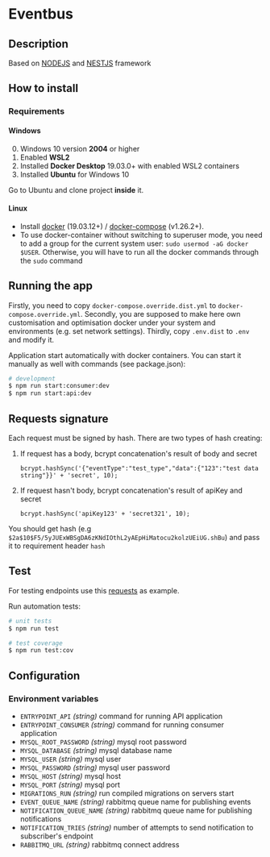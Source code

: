 [NESTJS-LINK]: https://nestjs.com/
[NODEJS-LINK]: https://nodejs.org/uk/
[DOCKER-LINK]: https://docs.docker.com/install/
[DOCKERCOMPOSE-LINK]: https://docs.docker.com/compose/install/
[POSTMAN_COLLECTION]: https://www.getpostman.com/collections/8f60b3d23a157b68c50c
# Eventbus

## Description

Based on [NODEJS][NODEJS-LINK] and [NESTJS][NESTJS-LINK] framework

## How to install

### Requirements

#### Windows

0. Windows 10 version **2004** or higher
1. Enabled **WSL2**
2. Installed **Docker Desktop** 19.03.0+  with enabled WSL2 containers
3. Installed **Ubuntu** for Windows 10

Go to Ubuntu and clone project **inside** it.

#### Linux

* Install [docker][DOCKER-LINK] (19.03.12+) / [docker-compose][DOCKERCOMPOSE-LINK] (v1.26.2+).
* To use docker-container without switching to superuser mode, you need to add a group for the current system user: `sudo usermod -aG docker $USER`. Otherwise, you will have to run all the docker commands through the `sudo` command


## Running the app
Firstly, you need to copy `docker-compose.override.dist.yml` to `docker-compose.override.yml`.
Secondly, you are supposed to make here own customisation and optimisation docker under your system and environments (e.g. set network settings).
Thirdly, copy `.env.dist` to `.env` and modify it. 

Application start automatically with docker containers. You can start it manually as well with commands (see package.json):
```bash
# development
$ npm run start:consumer:dev
$ npm run start:api:dev
```

## Requests signature
Each request must be signed by hash. There are two types of hash creating:
1. If request has a body, bcrypt concatenation's result of body and secret
    ```
    bcrypt.hashSync('{"eventType":"test_type","data":{"123":"test data string"}}' + 'secret', 10);
    ```
2. If request hasn't body, bcrypt concatenation's result of apiKey and secret
    ```
    bcrypt.hashSync('apiKey123' + 'secret321', 10);
    ```
You should get hash (e.g `$2a$10$F5/5yJUExWBSgDA6zKNdIOthL2yAEpHiMatocu2kolzUEiUG.shBu`) and pass it to requirement header `hash`
## Test
For testing endpoints use this [requests][POSTMAN_COLLECTION] as example.

Run automation tests:
```bash
# unit tests
$ npm run test

# test coverage
$ npm run test:cov
```
## Configuration

### Environment variables

- `ENTRYPOINT_API` _(string)_ command for running API application
- `ENTRYPOINT_CONSUMER` _(string)_ command for running consumer application
- `MYSQL_ROOT_PASSWORD` _(string)_ mysql root password
- `MYSQL_DATABASE` _(string)_ mysql database name
- `MYSQL_USER` _(string)_ mysql user
- `MYSQL_PASSWORD` _(string)_ mysql user password
- `MYSQL_HOST` _(string)_ mysql host
- `MYSQL_PORT` _(string)_ mysql port
- `MIGRATIONS_RUN` _(string)_ run compiled migrations on servers start
- `EVENT_QUEUE_NAME` _(string)_ rabbitmq queue name for publishing events
- `NOTIFICATION_QUEUE_NAME` _(string)_ rabbitmq queue name for publishing notifications
- `NOTIFICATION_TRIES` _(string)_ number of attempts to send notification to subscriber's endpoint
- `RABBITMQ_URL` _(string)_ rabbitmq connect address

